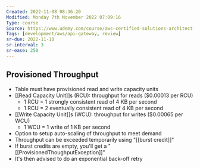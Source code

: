 ```yaml
---
Created: 2022-11-08 08:36:20
Modified: Monday 7th November 2022 07:09:16
Type: course
Source: https://www.udemy.com/course/aws-certified-solutions-architect-associate-saa-c01/?xref=E0Aed11STH4LPUQvCz0GJFABTmM=
Tags: [development/aws/api-gateway, review]
sr-due: 2022-11-10
sr-interval: 3
sr-ease: 250
---
```


## Provisioned Throughput

- Table must have provisioned read and write capacity units
- [[Read Capacity Unit]]s (RCU): throughput for reads ($0.00013 per RCU)
    - 1 RCU = 1 strongly consistent read of 4 KB per second
    - 1 RCU = 2 eventually consistent read of 4 KB per second
- [[Write Capacity Unit]]s (WCU): throughput for writes ($0.00065 per WCU)
    - 1 WCU = 1 write of 1 KB per second
- Option to setup auto-scaling of throughput to meet demand
- Throughput can be exceeded temporarily using "[[burst credit]]"
- If burst credits are empty, you'll get a "[[ProvisionedThoughputException]]"
- It's then advised to do an exponential back-off retry